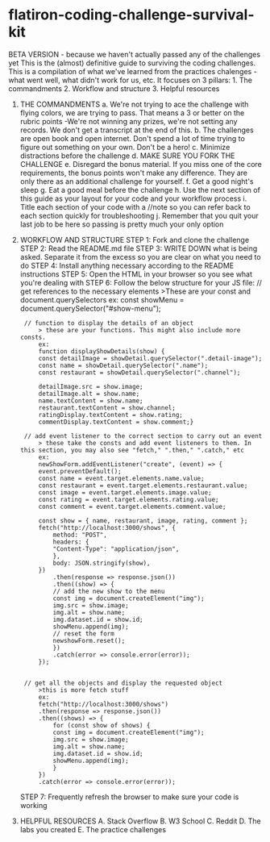 # flatiron-coding-challenge-survival-kit
BETA VERSION - because we haven't actually passed any of the challenges yet
This is the (almost) definitive guide to surviving the coding challenges. This is a compilation of what we've learned from the practices chalenges - what went well, what didn't work for us, etc. It focuses on 3 pillars:
    1. The commandments
    2. Workflow and structure
    3. Helpful resources

1. THE COMMANDMENTS
    a. We're not trying to ace the challenge with flying colors, we are trying to pass. That means a 3 or better on the rubric points
        -We're not winning any prizes, we're not setting any records. We don't get a transcript at the end of this.
    b. The challenges are open book and open internet. Don't spend a lot of time trying to figure out something on your own. Don't be a hero!
    c. Minimize distractions before the challenge
    d. MAKE SURE YOU FORK THE CHALLENGE
    e. Disregard the bonus material. If you miss one of the core requirements, the bonus points won't make any difference. They are only there as an additional challenge for yourself.
    f. Get a good night's sleep
    g. Eat a good meal before the challenge
    h. Use the next section of this guide as your layout for your code and your workflow process
    i. Title each section of your code with a //note so you can refer back to each section quickly for troubleshooting
    j. Remember that you quit your last job to be here so passing is pretty much your only option

2. WORKFLOW AND STRUCTURE
    STEP 1: Fork and clone the challenge
    STEP 2: Read the README.md file
    STEP 3: WRITE DOWN what is being asked. Separate it from the excess so you are clear on what you need to do
    STEP 4: Install anything necessary according to the README instructions
    STEP 5: Open the HTML in your browser so you see what you're dealing with
    STEP 6: Follow the below structure for your JS file:
        // get references to the necessary elements
            >These are your const and document.querySelectors
            ex:
            const showMenu = document.querySelector("#show-menu");

        // function to display the details of an object
            > these are your functions. This might also include more consts.
            ex:
            function displayShowDetails(show) {
            const detailImage = showDetail.querySelector(".detail-image");
            const name = showDetail.querySelector(".name");
            const restaurant = showDetail.querySelector(".channel");

            detailImage.src = show.image;
            detailImage.alt = show.name;
            name.textContent = show.name;
            restaurant.textContent = show.channel;
            ratingDisplay.textContent = show.rating;
            commentDisplay.textContent = show.comment;}

        // add event listener to the correct section to carry out an event
            > these take the consts and add event listeners to them. In this section, you may also see "fetch," ".then," ".catch," etc
            ex:
            newShowForm.addEventListener("create", (event) => {
            event.preventDefault();
            const name = event.target.elements.name.value;
            const restaurant = event.target.elements.restaurant.value;
            const image = event.target.elements.image.value;
            const rating = event.target.elements.rating.value;
            const comment = event.target.elements.comment.value;

            const show = { name, restaurant, image, rating, comment };
            fetch("http://localhost:3000/shows", {
                method: "POST",
                headers: {
                "Content-Type": "application/json",
                },
                body: JSON.stringify(show),
            })
                .then(response => response.json())
                .then((show) => {
                // add the new show to the menu
                const img = document.createElement("img");
                img.src = show.image;
                img.alt = show.name;
                img.dataset.id = show.id;
                showMenu.append(img);
                // reset the form
                newshowForm.reset();
                })
                .catch(error => console.error(error));
            });


        // get all the objects and display the requested object
            >this is more fetch stuff
            ex:
            fetch("http://localhost:3000/shows")
            .then(response => response.json())
            .then((shows) => {
                for (const show of shows) {
                const img = document.createElement("img");
                img.src = show.image;
                img.alt = show.name;
                img.dataset.id = show.id;
                showMenu.append(img);
                }
            })
            .catch(error => console.error(error));

    STEP 7: Frequently refresh the browser to make sure your code is working

3. HELPFUL RESOURCES
    A. Stack Overflow
    B. W3 School
    C. Reddit
    D. The labs you created
    E. The practice challenges